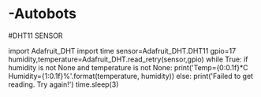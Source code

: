 # -Autobots
#DHT11 SENSOR

import Adafruit_DHT
import time
sensor=Adafruit_DHT.DHT11
gpio=17
humidity,temperature=Adafruit_DHT.read_retry(sensor,gpio)
while True:
	if humidity is not None and temperature is not None:
  		print('Temp={0:0.1f}*C  Humidity={1:0.1f}%'.format(temperature, humidity))
	else:
 		 print('Failed to get reading. Try again!')
	time.sleep(3)
